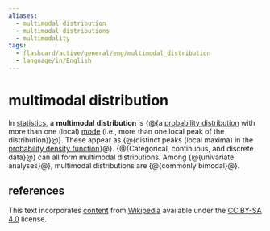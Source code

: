```yaml
---
aliases:
  - multimodal distribution
  - multimodal distributions
  - multimodality
tags:
  - flashcard/active/general/eng/multimodal_distribution
  - language/in/English
---
```


# multimodal distribution

In [statistics](statistics.md), a __multimodal__ __distribution__ is {@{a [probability distribution](probability%20distribution.md) with more than one (local) [mode](mode%20(statistics).md) (i.e., more than one local peak of the distribution)}@}. These appear as {@{distinct peaks (local maxima) in the [probability density function](probability%20density%20function.md)}@}. {@{Categorical, continuous, and discrete data}@} can all form multimodal distributions. Among {@{univariate analyses}@}, multimodal distributions are {@{commonly bimodal}@}. <!--SR:!2026-02-11,360,290!2025-10-18,274,290!2027-07-28,794,330!2026-02-10,359,290!2028-10-09,1166,350-->

## references

This text incorporates [content](https://en.wikipedia.org/wiki/multimodal_distribution) from [Wikipedia](Wikipedia.md) available under the [CC BY-SA 4.0](https://creativecommons.org/licenses/by-sa/4.0/) license.
